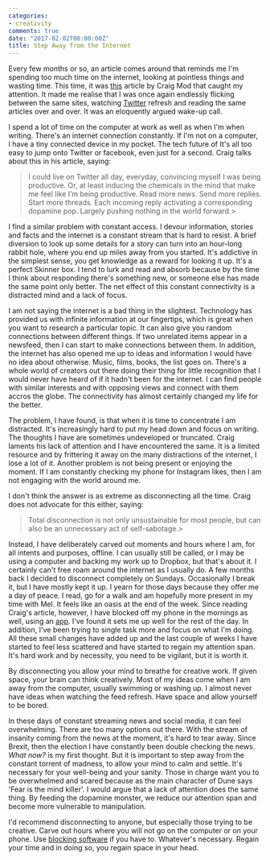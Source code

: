 ```yaml
---
categories:
- creativity
comments: true
date: "2017-02-02T00:00:00Z"
title: Step Away from the Internet
---
```

  
Every few months or so, an article comes around that reminds me I'm spending too much time on the internet, looking at pointless things and wasting time. This time, it was <a href="https://backchannel.com/how-i-got-my-attention-back-c7fc9297d347#.ggm3ob4j1">this</a> article by Craig Mod that caught my attention. It made me realise that I was once again endlessly flicking between the same sites, watching <a href="http://twitter.com/davidralphlewis">Twitter</a> refresh and reading the same articles over and over. It was an eloquently argued wake-up call.  

I spend a lot of time on the computer at work as well as when I'm when writing. There's an internet connection constantly. If I'm not on a computer, I have a tiny connected device in my pocket. The tech future of It's all too easy to jump onto Twitter or facebook, even just for a second. Craig talks about this in his article, saying:  

<!--more-->  

> I could live on Twitter all day, everyday, convincing myself I was being productive. Or, at least inducing the chemicals in the mind that make me feel like I’m being productive. Read more news. Send more replies. Start more threads. Each incoming reply activating a corresponding dopamine pop. Largely pushing nothing in the world forward.>  

I find a similar problem with constant access. I devour information, stories and facts and the internet is a constant stream that is hard to resist. A brief diversion to look up some details for a story can turn into an hour-long rabbit hole, where you end up miles away from you started. It's addictive in the simplest sense, you get knowledge as a reward for looking it up. It's a perfect Skinner box. I tend to lurk and read and absorb because by the time I think about responding there's something new, or someone else has made the same point only better. The net effect of this constant connectivity is a distracted mind and a lack of focus.  

I am not saying the internet is a bad thing in the slightest. Technology has provided us with infinite information at our fingertips, which is great when you want to research a particular topic. It can also give you random connections between different things. If two unrelated items appear in a newsfeed, then I can start to make connections between them. In addition, the internet has also opened me up to ideas and information I would have no idea about otherwise. Music, films, books, the list goes on. There's a whole world of creators out there doing their thing for little recognition that I would never have heard of if it hadn't been for the internet. I can find people with similar interests and with opposing views and connect with them accros the globe. The connectivity has almost certainly changed my life for the better.  

The problem, I have found, is that when it is time to concentrate I am distracted. It's increasingly hard to put my head down and focus on writing. The thoughts I have are sometimes undeveloped or truncated. Craig laments his lack of attention and I have encountered the same. It is a limited resource and by frittering it away on the many distractions of the internet, I lose a lot of it. Another problem is not being present or enjoying the moment. If I am constantly checking my phone for Instagram likes, then I am not engaging with the world around me.  

I don't think the answer is as extreme as disconnecting all the time. Craig does not advocate for this either, saying:  

> Total disconnection is not only unsustainable for most people, but can also be an unnecessary act of self-sabotage.>  

Instead, I have deliberately carved out moments and hours where I am, for all intents and purposes, offline. I can usually still be called, or I may be using a computer and backing my work up to Dropbox, but that's about it. I certainly can't free roam around the internet as I usually do. A few months back I decided to disconnect completely on Sundays. Occasionally I break it, but I have mostly kept it up. I yearn for those days because they offer me a day of peace. I read, go for a walk and am hopefully more present in my time with Mel. It feels like an oasis at the end of the week. Since reading Craig's article, however, I have blocked off my phone in the mornings as well, using an <a href="http://offtime.co/">app</a>. I've found it sets me up well for the rest of the day. In addition, I've been trying to single task more and focus on what I'm doing. All these small changes have added up and the last couple of weeks I have started to feel less scattered and have started to regain my attention span. It's hard work and by necessity, you need to be vigilant, but it is worth it.  

By disconnecting you allow your mind to breathe for creative work. If given space, your brain can think creatively. Most of my ideas come when I am away from the computer, usually swimming or washing up. I almost never have ideas when watching the feed refresh. Have space and allow yourself to be bored.  

In these days of constant streaming news and social media, it can feel overwhelming. There are too many options out there. With the stream of insanity coming from the news at the moment, it's hard to tear away. Since Brexit, then the election I have constantly been double checking the news. *What now?* is my first thought. But it is important to step away from the constant torrent of madness, to allow your mind to calm and settle. It's necessary for your well-being and your sanity. Those in charge want you to be overwhelmed and scared because as the main character of Dune says 'Fear is the mind killer'. I would argue that a lack of attention does the same thing. By feeding the dopamine monster, we reduce our attention span and become more vulnerable to manipulation.  

I'd recommend disconnecting to anyone, but especially those trying to be creative. Carve out hours where you will not go on the computer or on your phone. Use <a href="http://www.wips.com/news/detail/31/block-site-work-and-don-t-be-disturbed">blocking software</a> if you have to. Whatever's necessary. Regain your time and in doing so, you regain space in your head.  
